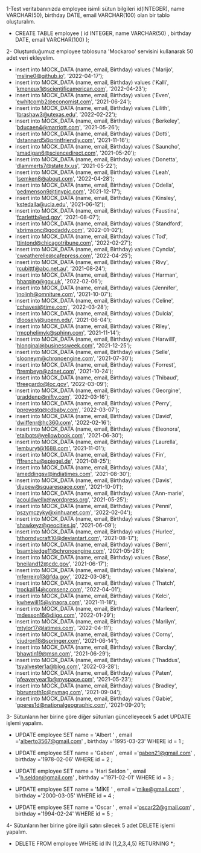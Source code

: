 1-Test veritabanınızda employee isimli sütun bilgileri id(INTEGER), name VARCHAR(50), birthday DATE, email VARCHAR(100) olan bir tablo oluşturalım.

* CREATE TABLE employee ( id INTEGER, name VARCHAR(50) , birthday DATE, email VARCHAR(100) );

2- Oluşturduğumuz employee tablosuna 'Mockaroo' servisini kullanarak 50 adet veri ekleyelim.

* insert into MOCK_DATA (name, email, Birthday) values ('Marijo', 'msline0@github.io', '2022-04-17');
* insert into MOCK_DATA (name, email, Birthday) values ('Kalli', 'kmeneux1@scientificamerican.com', '2022-04-23');
* insert into MOCK_DATA (name, email, Birthday) values ('Even', 'ewhitcomb2@economist.com', '2021-06-24');
* insert into MOCK_DATA (name, email, Birthday) values ('Lilith', 'lbrashaw3@utexas.edu', '2022-02-22');
* insert into MOCK_DATA (name, email, Birthday) values ('Berkeley', 'bducaen4@marriott.com', '2021-05-26');
* insert into MOCK_DATA (name, email, Birthday) values ('Dotti', 'dstannard5@printfriendly.com', '2021-11-16');
* insert into MOCK_DATA (name, email, Birthday) values ('Sauncho', 'smadigan6@sciencedirect.com', '2021-05-20');
* insert into MOCK_DATA (name, email, Birthday) values ('Donetta', 'dlammerts7@state.tx.us', '2021-05-22');
* insert into MOCK_DATA (name, email, Birthday) values ('Leah', 'lsemken8@about.com', '2022-04-28');
* insert into MOCK_DATA (name, email, Birthday) values ('Odella', 'oedmenson9@tinypic.com', '2021-12-17');
* insert into MOCK_DATA (name, email, Birthday) values ('Kinsley', 'kstedalla@ucla.edu', '2021-06-12');
* insert into MOCK_DATA (name, email, Birthday) values ('Faustina', 'fcarlettb@ed.gov', '2021-08-07');
* insert into MOCK_DATA (name, email, Birthday) values ('Standford', 'sbrimsonc@godaddy.com', '2022-01-02');
* insert into MOCK_DATA (name, email, Birthday) values ('Tod', 'ttintond@chicagotribune.com', '2022-02-27');
* insert into MOCK_DATA (name, email, Birthday) values ('Cyndia', 'cweatherelle@cafepress.com', '2022-04-25');
* insert into MOCK_DATA (name, email, Birthday) values ('Rivy', 'rcubittf@abc.net.au', '2021-08-24');
* insert into MOCK_DATA (name, email, Birthday) values ('Harman', 'hharping@gov.uk', '2022-02-06');
* insert into MOCK_DATA (name, email, Birthday) values ('Jennifer', 'jnolinh@omniture.com', '2021-10-07');
* insert into MOCK_DATA (name, email, Birthday) values ('Celine', 'cchavesi@time.com', '2022-03-28');
* insert into MOCK_DATA (name, email, Birthday) values ('Dulcia', 'dlooselyj@upenn.edu', '2021-06-04');
* insert into MOCK_DATA (name, email, Birthday) values ('Riley', 'rmcphelimyk@sphinn.com', '2021-11-14');
* insert into MOCK_DATA (name, email, Birthday) values ('Harwilll', 'hlonginal@businessweek.com', '2021-12-25');
* insert into MOCK_DATA (name, email, Birthday) values ('Selle', 'slooneym@chronoengine.com', '2021-07-30');
* insert into MOCK_DATA (name, email, Birthday) values ('Forrest', 'ftrembeyn@zdnet.com', '2021-10-24');
* insert into MOCK_DATA (name, email, Birthday) values ('Thibaud', 'tfreegardo@loc.gov', '2022-03-09');
* insert into MOCK_DATA (name, email, Birthday) values ('Georgine', 'graddenp@nifty.com', '2022-03-16');
* insert into MOCK_DATA (name, email, Birthday) values ('Perry', 'pprovostq@cdbaby.com', '2022-03-07');
* insert into MOCK_DATA (name, email, Birthday) values ('David', 'dwiffenr@hc360.com', '2022-02-16');
* insert into MOCK_DATA (name, email, Birthday) values ('Eleonora', 'etalbots@yellowbook.com', '2021-06-30');
* insert into MOCK_DATA (name, email, Birthday) values ('Laurella', 'lemburyt@1688.com', '2021-11-01');
* insert into MOCK_DATA (name, email, Birthday) values ('Fin', 'fffrenchu@spiegel.de', '2021-08-25');
* insert into MOCK_DATA (name, email, Birthday) values ('Alla', 'ameddingsv@indiatimes.com', '2021-08-30');
* insert into MOCK_DATA (name, email, Birthday) values ('Davis', 'djupew@squarespace.com', '2021-10-01');
* insert into MOCK_DATA (name, email, Birthday) values ('Ann-marie', 'acouldwellx@wordpress.org', '2021-05-25');
* insert into MOCK_DATA (name, email, Birthday) values ('Penni', 'pszymczyky@xinhuanet.com', '2022-02-04');
* insert into MOCK_DATA (name, email, Birthday) values ('Sharron', 'shawkeyz@geocities.jp', '2021-06-09');
* insert into MOCK_DATA (name, email, Birthday) values ('Hurlee', 'hthorndycraft10@deviantart.com', '2021-08-17');
* insert into MOCK_DATA (name, email, Birthday) values ('Berri', 'bsambiedge11@chronoengine.com', '2021-05-26');
* insert into MOCK_DATA (name, email, Birthday) values ('Base', 'bneiland12@cdc.gov', '2021-06-17');
* insert into MOCK_DATA (name, email, Birthday) values ('Malena', 'mferreiro13@fda.gov', '2022-03-08');
* insert into MOCK_DATA (name, email, Birthday) values ('Thatch', 'trockall14@comsenz.com', '2022-04-01');
* insert into MOCK_DATA (name, email, Birthday) values ('Kelci', 'kwhewill15@vinaora.com', '2021-11-18');
* insert into MOCK_DATA (name, email, Birthday) values ('Marleen', 'mdesson16@diigo.com', '2022-01-29');
* insert into MOCK_DATA (name, email, Birthday) values ('Marilyn', 'mtylor17@latimes.com', '2022-04-11');
* insert into MOCK_DATA (name, email, Birthday) values ('Corny', 'cjudron18@springer.com', '2021-06-14');
* insert into MOCK_DATA (name, email, Birthday) values ('Barclay', 'bhawtin19@msn.com', '2021-06-29');
* insert into MOCK_DATA (name, email, Birthday) values ('Thaddus', 'tsyalvester1a@blog.com', '2022-03-28');
* insert into MOCK_DATA (name, email, Birthday) values ('Paten', 'pfeaveryear1b@myspace.com', '2021-05-23');
* insert into MOCK_DATA (name, email, Birthday) values ('Bradley', 'bbrunroth1c@nymag.com', '2021-09-04');
* insert into MOCK_DATA (name, email, Birthday) values ('Gabie', 'gperes1d@nationalgeographic.com', '2021-09-20');

3- Sütunların her birine göre diğer sütunları güncelleyecek 5 adet UPDATE işlemi yapalım.

* UPDATE employee
		 SET name = 'Albert ' ,
		 email ='alberto3567@gmail.com' ,
		 birthday ='1995-03-23'
		 WHERE id = 1 ;

* UPDATE employee
		 SET name = 'Gaben' ,
		 email ='gaben21@gmail.com' ,
		 birthday ='1978-02-06'
		 WHERE id = 2 ;
* UPDATE employee
		 SET name = 'Hari Seldon  ' ,
		 email ='h.seldon@gmail.com' ,
		 birthday ='1971-02-01'
		 WHERE id = 3 ;
* UPDATE employee
		 SET name = 'MİKE ' ,
		 email ='mike@gmail.com' ,
		 birthday ='2000-03-05'
		 WHERE id = 4 ;
* UPDATE employee
		 SET name = 'Oscar ' ,
		 email ='oscar22@gmail.com' ,
		 birthday ='1994-02-24'
		 WHERE id = 5 ;


4- Sütunların her birine göre ilgili satırı silecek 5 adet DELETE işlemi yapalım.

* DELETE FROM employee
		WHERE id IN (1,2,3,4,5)
		RETURNING *;
